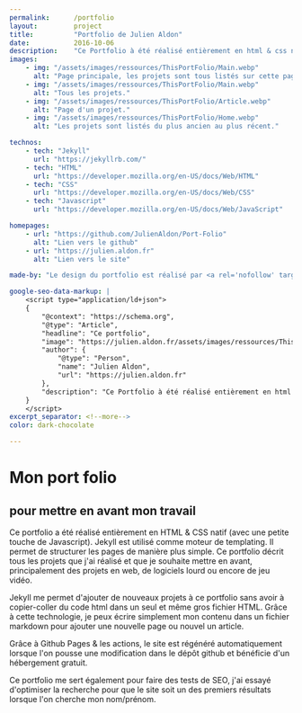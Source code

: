 ```yaml
---
permalink:      /portfolio
layout:         project
title:          "Portfolio de Julien Aldon"
date:           2016-10-06
description:    "Ce Portfolio à été réalisé entièrement en html & css natif (avec une petite touche de Javascript). Jekyll est utilisé comme moteur de templating. Il permet de structurer les pages de manière plus simple. Ce portfolio décrit tous les projets que j'ai réalisé et que je souhaite mettre en avant, principalement des projet web, de logiciels lourd ou encore de jeu vidéo."
images:
    - img: "/assets/images/ressources/ThisPortFolio/Main.webp"
      alt: "Page principale, les projets sont tous listés sur cette page."
    - img: "/assets/images/ressources/ThisPortFolio/Main.webp"
      alt: "Tous les projets."
    - img: "/assets/images/ressources/ThisPortFolio/Article.webp"
      alt: "Page d'un projet."
    - img: "/assets/images/ressources/ThisPortFolio/Home.webp"
      alt: "Les projets sont listés du plus ancien au plus récent."

technos: 
    - tech: "Jekyll"
      url: "https://jekyllrb.com/"
    - tech: "HTML"
      url: "https://developer.mozilla.org/en-US/docs/Web/HTML"
    - tech: "CSS"
      url: "https://developer.mozilla.org/en-US/docs/Web/CSS"
    - tech: "Javascript"
      url: "https://developer.mozilla.org/en-US/docs/Web/JavaScript"

homepages:
    - url: "https://github.com/JulienAldon/Port-Folio"
      alt: "Lien vers le github"
    - url: "https://julien.aldon.fr"
      alt: "Lien vers le site"

made-by: "Le design du portfolio est réalisé par <a rel='nofollow' target='_blank' href='https://www.linkedin.com/in/lisa-glaziou-2044251b8/'>Lisa Glaziou</a> et integré par <a rel='nofollow' target='_blank' href='https://github.com/JulienAldon'>Julien Aldon</a>"

google-seo-data-markup: |
    <script type="application/ld+json">
    {
        "@context": "https://schema.org",
        "@type": "Article",
        "headline": "Ce portfolio",
        "image": "https://julien.aldon.fr/assets/images/ressources/ThisPortFolio/Main.wepb",
        "author": {
            "@type": "Person",
            "name": "Julien Aldon",
            "url": "https://julien.aldon.fr"
        },
        "description": "Ce Portfolio à été réalisé entièrement en html & css natif (avec une petite touche de Javascript). Jekyll est utilisé comme moteur de templating. Il permet de structurer les pages de manière plus simple. Ce portfolio décrit tous les projets que j'ai réalisé et que je souhaite mettre en avant, principalement des projet web, de logiciels lourd ou encore de jeu vidéo."
    }
    </script>
excerpt_separator: <!--more-->
color: dark-chocolate

---
```

# Mon port folio
## pour mettre en avant mon travail
Ce portfolio a été réalisé entièrement en HTML & CSS natif (avec une petite touche de Javascript). Jekyll est utilisé comme moteur de templating. <!--more-->
Il permet de structurer les pages de manière plus simple. Ce portfolio décrit tous les projets que j'ai réalisé et que je souhaite mettre en avant, principalement des projets en web, de logiciels lourd ou encore de jeu vidéo.

Jekyll me permet d'ajouter de nouveaux projets à ce portfolio sans avoir à copier-coller du code html dans un seul et même gros fichier HTML. Grâce à cette technologie, je peux écrire simplement mon contenu dans un fichier markdown pour ajouter une nouvelle page ou nouvel un article. 

Grâce à Github Pages & les actions, le site est régénéré automatiquement lorsque l'on pousse une modification dans le dépôt github et bénéficie d'un hébergement gratuit.

Ce portfolio me sert également pour faire des tests de SEO, j'ai essayé d'optimiser la recherche pour que le site soit un des premiers résultats lorsque l'on cherche mon nom/prénom.